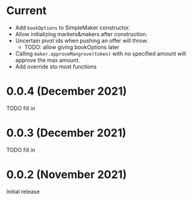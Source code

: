 # Current

- Add `bookOptions` to SimpleMaker constructor.
- Allow initializing markets&makers after construction.
- Uncertain pivot ids when pushing an offer will throw.
  - TODO: allow giving bookOptions later
- Calling `maker.approveMangrove(token)` with no specified amount will approve the max amount.
- Add override sto most functions

# 0.0.4 (December 2021)

TODO fill in

# 0.0.3 (December 2021)

TODO fill in

# 0.0.2 (November 2021)

Initial release
